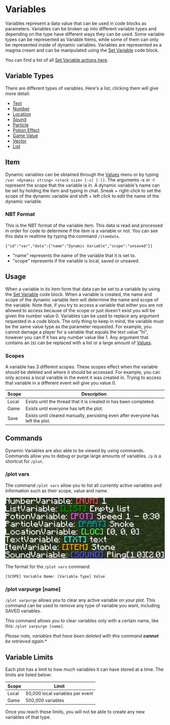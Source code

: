 # Variables

Variables represent a data value that can be used in code blocks as parameters. Variables can be broken up into different variable types and depending on the type have different ways they can be used. Some variable types can be represented as Variable Items, while some of them can only be represented inside of dynamic variables. Variables are represented as a magma cream and can be manipulated using the [Set Variable](Code_Blocks/Set_Variable.md) code block.

You can find a list of all [Set Variable actions here](Code_Blocks/Set_Variable.md).

## Variable Types

There are different types of variables. Here's a list, clicking them will give more detail:
* [Text](Variables/Text.md)
* [Number](Variables/Number.md)
* [Location](Variables/Location.md)
* [Sound](Variables/Sound.md)
* [Particle](Variables/Particle.md)
* [Potion Effect](Variables/Potion_Effect.md)
* [Game Value](Variables/Game_Value.md)
* [Vector](Variables/Vector.md)
* [List](Variables/List.md)

## Item

Dynamic variables can be obtained through the [Values](Code_Items/Values.md) menu or by typing `/var <dynamic string> <stack size> [-s] [-l]`. The arguments -s or -l represent the scope that the variable is in. A dynamic variable's name can be set by holding the item and typing in chat. Sneak + right-click to set the scope of the dynamic variable and shift + left click to edit the name of the dynamic variable.

### NBT Format

This is the NBT format of the variable item. This data is read and processed in order for code to determine if the item is a variable or not. You can see this data in realtime by typing the command `/itemdata`.
```
{"id":"var","data":{"name":"Dynamic Variable","scope":"unsaved"}}
```
- "name" represents the name of the variable that it is set to.
- "scope" represents if the variable is local, saved or unsaved.

## Usage

When a variable in its item form that data can be set to a variable by using the [Set Variable](Code_Blocks/Set_Variable.md) code block. When a variable is created, the name and scope of the dynamic variable item will determine the name and scope of the variable. Note that, if you try to access a variable that either you are not allowed to access because of the scope or just doesn't exist you will be given the number value 0. Variables can be used to replace any argument requested in a code block. The only thing to keep in mind, the variable must be the same value type as the parameter requested. For example, you cannot damage a player for a variable that equals the text value "hi", however you can if it has any number value like 1. Any argument that contains an (s) can be replaced with a list or a large amount of [Values](Other/Code_Related/Values.md).

### Scopes

A variable has 3 different scopes. These scopes effect when the variable should be deleted and where it should be accessed. For example, you can only access a local variable in the event it was created in. Trying to access that variable in a different event will give you value 0.

Scope | Description
--- | ---
Local | Exists until the thread that it is created in has been completed.
Game | Exists until everyone has left the plot.
Save | Exists until cleared manually, persisting even after everyone has left the plot.

## Commands

Dynamic Variables are also able to be viewed by using commands. Commands allow you to debug or purge large amounts of variables.
`/p` is a shortcut for `/plot`.

### /plot vars

The command `/plot vars` allow you to list all currently active variables and information such as their scope, value and name.

![/plot vars example](_media/Plot_var_example.png)

The format for the `/plot vars` command: 
```
[SCOPE] Variable Name: [Variable Type] Value
```

### /plot varpurge [name]

`/plot varpurge` allows you to clear any active variable on your plot. This command can be used to remove any type of variable you want, including SAVED variables.

This command allows you to clear variables only with a certain name, like this: `/plot varpurge [name]`.

*Please note, variables that have been deleted with this command **cannot** be retrieved again.**

## Variable Limits

Each plot has a limit to how much variables it can have stored at a time. The limits are listed below:

Scope | Limit
--- | ---
Local | 50,000 local variables per event
Game | 500,000 variables

Once you reach these limits, you will not be able to create any new variables of that type.